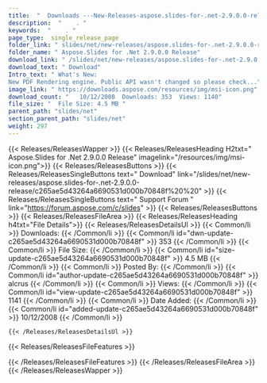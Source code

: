 ```yaml
---
title:  "  Downloads ---New-Releases-aspose.slides-for-.net-2.9.0.0-release . " 
description:  "    . " 
keywords:  "    . " 
page_type:  single_release_page
folder_link: " slides/net/new-releases/aspose.slides-for-.net-2.9.0.0-release/"
folder_name: " Aspose.Slides for .Net 2.9.0.0 Release"
download_link: " /slides/net/new-releases/aspose.slides-for-.net-2.9.0.0-release/c265ae5d43264a6690531d000b70848f"
download_text: " Download"
Intro_text: " What's New:
New PDF Rendering engine. Public API wasn't changed so please check..."
image_link: " https://downloads.aspose.com/resources/img/msi-icon.png"
download_count: "   10/12/2008  Downloads: 353  Views: 1140"
file_size: "  File Size: 4.5 MB "
parent_path: "slides/net"
section_parent_path: "slides/net"
weight: 297 
---
```


{{< Releases/ReleasesWapper >}}
  {{< Releases/ReleasesHeading H2txt=" Aspose.Slides for .Net 2.9.0.0 Release" imagelink="/resources/img/msi-icon.png">}}
  {{< Releases/ReleasesButtons >}}
    {{< Releases/ReleasesSingleButtons text=" Download" link="/slides/net/new-releases/aspose.slides-for-.net-2.9.0.0-release/c265ae5d43264a6690531d000b70848f%20%20" >}}
    {{< Releases/ReleasesSingleButtons text=" Support Forum " link="https://forum.aspose.com/c/slides" >}}
  {{< Releases/ReleasesButtons >}}
  {{< Releases/ReleasesFileArea >}}
    {{< Releases/ReleasesHeading h4txt="File Details">}}
    {{< Releases/ReleasesDetailsUl >}}
            {{< Common/li  >}} Downloads: {{< /Common/li >}} 
      {{< Common/li id="dwn-update-c265ae5d43264a6690531d000b70848f" >}} 353 {{< /Common/li >}} 
      {{< Common/li  >}} File Size: {{< /Common/li >}} 
      {{< Common/li id="size-update-c265ae5d43264a6690531d000b70848f" >}} 4.5 MB {{< /Common/li >}} 
      {{< Common/li  >}} Posted By: {{< /Common/li >}} 
      {{< Common/li id="author-update-c265ae5d43264a6690531d000b70848f" >}} alcrus {{< /Common/li >}} 
      {{< Common/li  >}} Views: {{< /Common/li >}} 
      {{< Common/li id="view-update-c265ae5d43264a6690531d000b70848f" >}} 1141 {{< /Common/li >}} 
      {{< Common/li  >}} Date Added: {{< /Common/li >}} 
      {{< Common/li id="added-update-c265ae5d43264a6690531d000b70848f" >}} 10/12/2008 {{< /Common/li >}} 

    {{< /Releases/ReleasesDetailsUl >}}

  {{< Releases/ReleasesFileFeatures >}}
      
  {{< /Releases/ReleasesFileFeatures >}}
 {{< /Releases/ReleasesFileArea >}}
{{< /Releases/ReleasesWapper >}}


